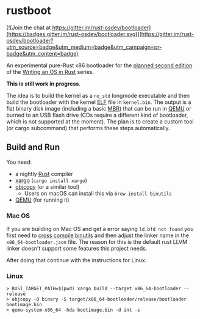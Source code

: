 # rustboot

[![Join the chat at https://gitter.im/rust-osdev/bootloader](https://badges.gitter.im/rust-osdev/bootloader.svg)](https://gitter.im/rust-osdev/bootloader?utm_source=badge&utm_medium=badge&utm_campaign=pr-badge&utm_content=badge)

An experimental pure-Rust x86 bootloader for the [planned second edition](https://github.com/phil-opp/blog_os/issues/360) of the [Writing an OS in Rust](https://os.phil-opp.com) series.

**This is still work in progress**.

The idea is to build the kernel as a `no_std` longmode executable and then build the bootloader with the kernel [ELF](https://en.wikipedia.org/wiki/Executable_and_Linkable_Format) file in `kernel.bin`. The output is a flat binary disk image (including a basic [MBR](https://en.wikipedia.org/wiki/Master_boot_record)) that can be run in [QEMU](https://www.qemu.org/) or burned to an USB flash drive (CDs require a different kind of bootloader, which is not supported at the moment). The plan is to create a custom tool (or cargo subcommand) that performs these steps automatically.

## Build and Run

You need:

* a nightly [Rust](https://www.rust-lang.org) compiler
* [xargo](https://github.com/japaric/xargo) (`cargo install xargo`)
* [objcopy](https://sourceware.org/binutils/docs/binutils/objcopy.html) (or a similar tool)
	- Users on macOS can install this via `brew install binutils`
* [QEMU](https://www.qemu.org/) (for running it)

### Mac OS

If you are building on Mac OS and get a error saying `ld.bfd not found` you first need to [cross compile binutils](https://os.phil-opp.com/cross-compile-binutils) and then adjust
the linker name in the `x86_64-bootloader.json` file. The reason for this is the default rust LLVM linker doesn't support some features this project needs.

After doing that continue with the instructions for Linux.

### Linux

```
> RUST_TARGET_PATH=$(pwd) xargo build --target x86_64-bootloader --release
> objcopy -O binary -S target/x86_64-bootloader/release/bootloader bootimage.bin
> qemu-system-x86_64 -hda bootimage.bin -d int -s
```
